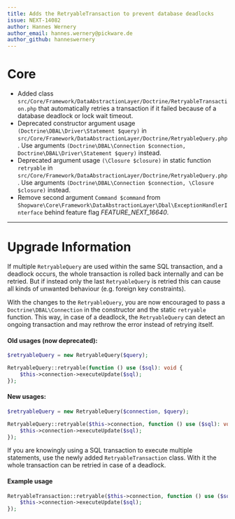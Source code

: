 ```yaml
---
title: Adds the RetryableTransaction to prevent database deadlocks
issue: NEXT-14082
author: Hannes Wernery
author_email: hannes.wernery@pickware.de
author_github: hanneswernery
---
```

# Core
* Added class `src/Core/Framework/DataAbstractionLayer/Doctrine/RetryableTransaction.php` that automatically retries a
  transaction if it failed because of a database deadlock or lock wait timeout.
* Deprecated constructor argument usage `(Doctrine\DBAL\Driver\Statement $query)`
  in `src/Core/Framework/DataAbstractionLayer/Doctrine/RetryableQuery.php`. Use arguments
  `(Doctrine\DBAL\Connection $connection, Doctrine\DBAL\Driver\Statement $query)` instead.
* Deprecated argument usage `(\Closure $closure)` in static function `retryable` in
  `src/Core/Framework/DataAbstractionLayer/Doctrine/RetryableQuery.php`. Use arguments
  `(Doctrine\DBAL\Connection $connection, \Closure $closure)` instead.
* Remove second argument `Command $command` from
  `Shopware\Core\Framework\DataAbstractionLayer\Dbal\ExceptionHandlerInterface` behind feature flag
  _FEATURE_NEXT_16640_.
___
# Upgrade Information
If multiple `RetryableQuery` are used within the same SQL transaction, and a deadlock occurs, the whole transaction is
rolled back internally and can be retried. But if instead only the last `RetryableQuery` is retried this can cause all
kinds of unwanted behaviour (e.g. foreign key constraints).

With the changes to the `RetryableQuery`, you are now encouraged to pass a `Doctrine\DBAL\Connection` in the constructor
and the static `retryable` function. This way, in case of a deadlock, the `RetryableQuery` can detect an ongoing
transaction and may rethrow the error instead of retrying itself.

#### Old usages (now deprecated):
  ```php
  $retryableQuery = new RetryableQuery($query);
  
  RetryableQuery::retryable(function () use ($sql): void {
      $this->connection->executeUpdate($sql);
  });
  ```

#### New usages:
  ```php
  $retryableQuery = new RetryableQuery($connection, $query);
  
  RetryableQuery::retryable($this->connection, function () use ($sql): void {
      $this->connection->executeUpdate($sql);
  });
  ```

If you are knowingly using a SQL transaction to execute multiple statements, use the newly added `RetryableTransaction`
class. With it the whole transaction can be retried in case of a deadlock.
#### Example usage
  ```php
  RetryableTransaction::retryable($this->connection, function () use ($sql): void {
      $this->connection->executeUpdate($sql);
  });
  ```
